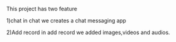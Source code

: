 This project has two feature

1)chat 
in chat we creates a chat messaging app

2)Add record
in add record we added images,videos and audios.
